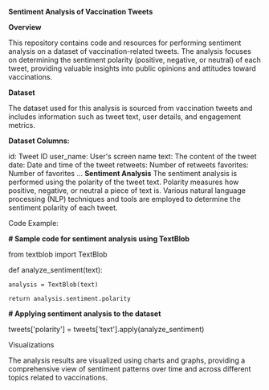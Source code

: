 **Sentiment Analysis of Vaccination Tweets**

**Overview**

This repository contains code and resources for performing sentiment analysis on a dataset of vaccination-related tweets. The analysis focuses on determining the sentiment polarity (positive, negative, or neutral) of each tweet, providing valuable insights into public opinions and attitudes toward vaccinations.

**Dataset**

The dataset used for this analysis is sourced from vaccination tweets and includes information such as tweet text, user details, and engagement metrics.

**Dataset Columns:**

id: Tweet ID
user_name: User's screen name
text: The content of the tweet
date: Date and time of the tweet
retweets: Number of retweets
favorites: Number of favorites
...
**Sentiment Analysis**
The sentiment analysis is performed using the polarity of the tweet text. Polarity measures how positive, negative, or neutral a piece of text is. Various natural language processing (NLP) techniques and tools are employed to determine the sentiment polarity of each tweet.

Code Example:

**# Sample code for sentiment analysis using TextBlob**

from textblob import TextBlob


def analyze_sentiment(text):

    analysis = TextBlob(text)
    
    return analysis.sentiment.polarity

**# Applying sentiment analysis to the dataset**

tweets['polarity'] = tweets['text'].apply(analyze_sentiment)


Visualizations

The analysis results are visualized using charts and graphs, providing a comprehensive view of sentiment patterns over time and across different topics related to vaccinations.
